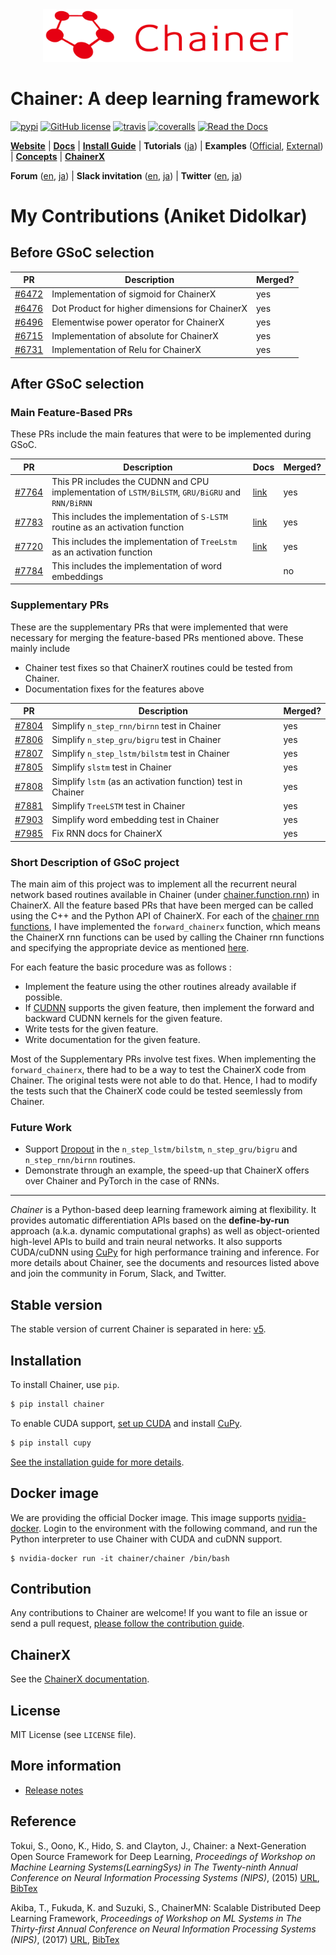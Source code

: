 <div align="center"><img src="https://raw.githubusercontent.com/chainer/chainer/master/docs/image/chainer_red_h.png" width="400"/></div>

# Chainer: A deep learning framework
[![pypi](https://img.shields.io/pypi/v/chainer.svg)](https://pypi.python.org/pypi/chainer)
[![GitHub license](https://img.shields.io/github/license/chainer/chainer.svg)](https://github.com/chainer/chainer)
[![travis](https://img.shields.io/travis/chainer/chainer/master.svg)](https://travis-ci.org/chainer/chainer)
[![coveralls](https://img.shields.io/coveralls/chainer/chainer.svg)](https://coveralls.io/github/chainer/chainer)
[![Read the Docs](https://readthedocs.org/projects/chainer/badge/?version=stable)](https://docs.chainer.org/en/stable/?badge=stable)

[**Website**](https://chainer.org/)
| [**Docs**](https://docs.chainer.org/en/stable/)
| [**Install Guide**](https://docs.chainer.org/en/stable/install.html)
| **Tutorials** ([ja](https://tutorials.chainer.org/ja/))
| **Examples** ([Official](https://github.com/chainer/chainer/tree/master/examples), [External](https://github.com/chainer-community/awesome-chainer))
| [**Concepts**](https://docs.chainer.org/en/stable/guides/)
| [**ChainerX**](#chainerx)

**Forum** ([en](https://groups.google.com/forum/#!forum/chainer), [ja](https://groups.google.com/forum/#!forum/chainer-jp))
| **Slack invitation** ([en](https://bit.ly/join-chainer-slack), [ja](https://bit.ly/join-chainer-jp-slack))
| **Twitter** ([en](https://twitter.com/ChainerOfficial), [ja](https://twitter.com/ChainerJP))

# My Contributions (Aniket Didolkar)

## Before GSoC selection

PR | Description | Merged? |
-- | ----------- | ------- |
[#6472](https://github.com/chainer/chainer/pull/6472) | Implementation of sigmoid for ChainerX | yes |
[#6476](https://github.com/chainer/chainer/pull/6476) | Dot Product for higher dimensions for ChainerX | yes |
[#6496](https://github.com/chainer/chainer/pull/6496) | Elementwise power operator for ChainerX | yes |
[#6715](https://github.com/chainer/chainer/pull/6715) | Implementation of absolute for ChainerX | yes |
[#6731](https://github.com/chainer/chainer/pull/6731) | Implementation of Relu for ChainerX | yes |

## After GSoC selection

### Main Feature-Based PRs
These PRs include the main features that were to be implemented during GSoC.

PR | Description | Docs | Merged? |
-- | ----------- | ---- | ------ |
[#7764](https://github.com/chainer/chainer/pull/7764) | This PR includes the CUDNN and CPU implementation of `LSTM/BiLSTM`, `GRU/BiGRU` and `RNN/BiRNN` | [link](https://docs.chainer.org/en/latest/chainerx/reference/routines.html#rnn) | yes |
[#7783](https://github.com/chainer/chainer/pull/7783) | This includes the implementation of `S-LSTM` routine as an activation function | [link](https://docs.chainer.org/en/latest/chainerx/reference/generated/chainerx.slstm.html#chainerx.slstm) | yes |
[#7720](https://github.com/chainer/chainer/pull/7720) | This includes the implementation of `TreeLstm` as an activation function |[link](https://docs.chainer.org/en/latest/chainerx/reference/generated/chainerx.tree_lstm.html#chainerx.tree_lstm)| yes | 
[#7784](https://github.com/chainer/chainer/pull/7784) | This includes the implementation of word embeddings | | no |

### Supplementary PRs
These are the supplementary PRs that were implemented that were necessary for merging the feature-based PRs mentioned above. These mainly include
* Chainer test fixes so that ChainerX routines could be tested from Chainer.
* Documentation fixes for the features above

PR | Description | Merged? |
-- | ----------- | ------ |
[#7804](https://github.com/chainer/chainer/pull/7804) | Simplify `n_step_rnn/birnn` test in Chainer | yes | 
[#7806](https://github.com/chainer/chainer/pull/7806) | Simplify `n_step_gru/bigru` test in Chainer | yes |
[#7807](https://github.com/chainer/chainer/pull/7807) | Simplify `n_step_lstm/bilstm` test in Chainer | yes |
[#7805](https://github.com/chainer/chainer/pull/7805) | Simplify `slstm` test in Chainer | yes |
[#7808](https://github.com/chainer/chainer/pull/7808) | Simplify `lstm` (as an activation function) test in Chainer | yes |
[#7881](https://github.com/chainer/chainer/pull/7881) | Simplify `TreeLSTM` test in Chainer | yes | 
[#7903](https://github.com/chainer/chainer/pull/7903) | Simplify word embedding test in Chainer | yes |
[#7985](https://github.com/chainer/chainer/pull/7985) | Fix RNN docs for ChainerX | yes | 

### Short Description of GSoC project
The main aim of this project was to implement all the recurrent neural network based routines available in Chainer (under [chainer.function.rnn](https://github.com/chainer/chainer/tree/master/chainer/functions/rnn)) in ChainerX. All the feature based PRs that have been merged can be called using the C++ and the Python API of ChainerX. For each of the [chainer rnn functions](https://github.com/chainer/chainer/tree/master/chainer/functions/rnn), I have implemented the `forward_chainerx` function, which means the ChainerX rnn functions can be used by calling the Chainer rnn functions and specifying the appropriate device as mentioned [here](https://docs.chainer.org/en/stable/chainerx/tutorial/index.html#run-your-chainer-code-with-chainerx).

For each feature the basic procedure was as follows : 
* Implement the feature using the other routines already available if possible.
* If [CUDNN](https://developer.nvidia.com/cudnn) supports the given feature, then implement the forward and backward CUDNN kernels for the given feature.
* Write tests for the given feature.
* Write documentation for the given feature.

Most of the Supplementary PRs involve test fixes. When implementing the `forward_chainerx`, there had to be a way to test the ChainerX code from Chainer. The original tests were not able to do that. Hence, I had to modify the tests such that the ChainerX code could be tested seemlessly from Chainer.

### Future Work
* Support [Dropout](https://medium.com/@amarbudhiraja/https-medium-com-amarbudhiraja-learning-less-to-learn-better-dropout-in-deep-machine-learning-74334da4bfc5) in the `n_step_lstm/bilstm`, `n_step_gru/bigru` and `n_step_rnn/birnn` routines.
* Demonstrate through an example, the speed-up that ChainerX offers over Chainer and PyTorch in the case of RNNs.

-------------------------------------------------------------------------------------------------------------------

*Chainer* is a Python-based deep learning framework aiming at flexibility.
It provides automatic differentiation APIs based on the **define-by-run** approach (a.k.a. dynamic computational graphs) as well as object-oriented high-level APIs to build and train neural networks.
It also supports CUDA/cuDNN using [CuPy](https://github.com/cupy/cupy) for high performance training and inference.
For more details about Chainer, see the documents and resources listed above and join the community in Forum, Slack, and Twitter.



  
  

## Stable version

The stable version of current Chainer is separated in here: [v5](https://github.com/chainer/chainer/tree/v5).

## Installation

To install Chainer, use `pip`.

```sh
$ pip install chainer
```

To enable CUDA support, [set up CUDA](https://docs.nvidia.com/cuda/index.html#installation-guides) and install [CuPy](https://github.com/cupy/cupy).

```sh
$ pip install cupy
```

[See the installation guide for more details](https://docs.chainer.org/en/stable/install.html).


## Docker image

We are providing the official Docker image.
This image supports [nvidia-docker](https://github.com/NVIDIA/nvidia-docker).
Login to the environment with the following command, and run the Python interpreter to use Chainer with CUDA and cuDNN support.

```
$ nvidia-docker run -it chainer/chainer /bin/bash
```


## Contribution

Any contributions to Chainer are welcome!
If you want to file an issue or send a pull request, [please follow the contribution guide](https://docs.chainer.org/en/stable/contribution.html).


## ChainerX

See the [ChainerX documentation](https://docs.chainer.org/en/stable/chainerx/index.html).


## License

MIT License (see `LICENSE` file).


## More information

- [Release notes](https://github.com/chainer/chainer/releases)


## Reference

Tokui, S., Oono, K., Hido, S. and Clayton, J.,
Chainer: a Next-Generation Open Source Framework for Deep Learning,
*Proceedings of Workshop on Machine Learning Systems(LearningSys) in
The Twenty-ninth Annual Conference on Neural Information Processing Systems (NIPS)*, (2015)
[URL](http://learningsys.org/papers/LearningSys_2015_paper_33.pdf), [BibTex](chainer_bibtex.txt)


Akiba, T., Fukuda, K. and Suzuki, S.,
ChainerMN: Scalable Distributed Deep Learning Framework,
*Proceedings of Workshop on ML Systems in
The Thirty-first Annual Conference on Neural Information Processing Systems (NIPS)*, (2017)
[URL](http://learningsys.org/nips17/assets/papers/paper_25.pdf), [BibTex](chainermn_bibtex.txt)
